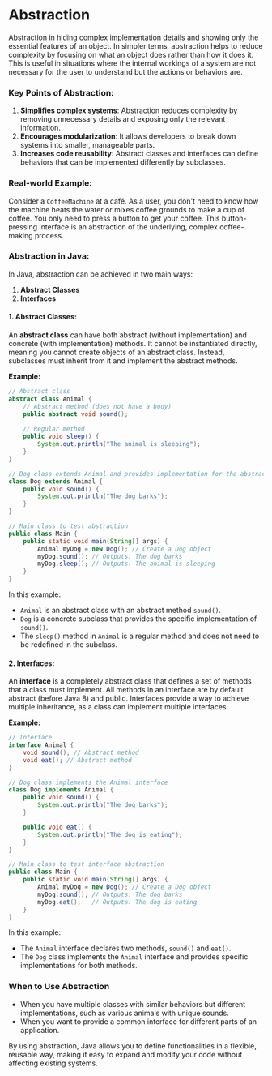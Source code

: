 # Abstraction 
Abstraction in hiding complex implementation details 
and showing only the essential features of an object. 
In simpler terms, abstraction helps to reduce complexity by focusing on what an object does rather than how it does it. 
This is useful in situations where the internal workings of a system are not necessary for the user to understand 
but the actions or behaviors are.


### Key Points of Abstraction:

1. **Simplifies complex systems**: Abstraction reduces complexity by removing unnecessary details and exposing only the relevant information.
2. **Encourages modularization**: It allows developers to break down systems into smaller, manageable parts.
3. **Increases code reusability**: Abstract classes and interfaces can define behaviors that can be implemented differently by subclasses.

### Real-world Example:

Consider a `CoffeeMachine` at a café. As a user, you don't need to know how the machine heats the water or mixes coffee grounds to make a cup of coffee. 
You only need to press a button to get your coffee. This button-pressing interface is an abstraction of the underlying, complex coffee-making process.

### Abstraction in Java:

In Java, abstraction can be achieved in two main ways:
1. **Abstract Classes**
2. **Interfaces**

#### 1. Abstract Classes:
An **abstract class** can have both abstract (without implementation) and concrete (with implementation) methods. 
It cannot be instantiated directly, meaning you cannot create objects of an abstract class. 
Instead, subclasses must inherit from it and implement the abstract methods.




**Example:**

```java
// Abstract class
abstract class Animal {
    // Abstract method (does not have a body)
    public abstract void sound();
    
    // Regular method
    public void sleep() {
        System.out.println("The animal is sleeping");
    }
}

// Dog class extends Animal and provides implementation for the abstract method
class Dog extends Animal {
    public void sound() {
        System.out.println("The dog barks");
    }
}

// Main class to test abstraction
public class Main {
    public static void main(String[] args) {
        Animal myDog = new Dog(); // Create a Dog object
        myDog.sound(); // Outputs: The dog barks
        myDog.sleep(); // Outputs: The animal is sleeping
    }
}
```




In this example:
- `Animal` is an abstract class with an abstract method `sound()`. 
- `Dog` is a concrete subclass that provides the specific implementation of `sound()`.
- The `sleep()` method in `Animal` is a regular method and does not need to be redefined in the subclass.

#### 2. Interfaces:
An **interface** is a completely abstract class that defines a set of methods that a class must implement. All methods in an interface are by default abstract (before Java 8) and public. Interfaces provide a way to achieve multiple inheritance, as a class can implement multiple interfaces.




**Example:**

```java
// Interface
interface Animal {
    void sound(); // Abstract method
    void eat(); // Abstract method
}

// Dog class implements the Animal interface
class Dog implements Animal {
    public void sound() {
        System.out.println("The dog barks");
    }

    public void eat() {
        System.out.println("The dog is eating");
    }
}

// Main class to test interface abstraction
public class Main {
    public static void main(String[] args) {
        Animal myDog = new Dog(); // Create a Dog object
        myDog.sound(); // Outputs: The dog barks
        myDog.eat();   // Outputs: The dog is eating
    }
}
```




In this example:
- The `Animal` interface declares two methods, `sound()` and `eat()`.
- The `Dog` class implements the `Animal` interface and provides specific implementations for both methods.



### When to Use Abstraction
- When you have multiple classes with similar behaviors but different implementations, such as various animals with unique sounds.
- When you want to provide a common interface for different parts of an application.

By using abstraction, Java allows you to define functionalities in a flexible, reusable way, making it easy to expand and modify your code without affecting existing systems.
